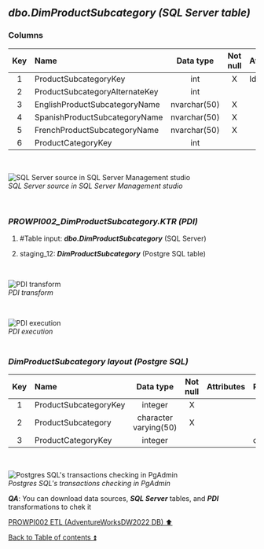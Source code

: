## **_dbo.DimProductSubcategory (SQL Server table)_**  

### Columns  

| Key	| Name                           | Data type    | Not null | Attributes | References            | Description            |
| :-: | :----------------------------- | :----------: | :------: | :--------- | :-------------------- | :--------------------- |
| 1   | ProductSubcategoryKey          | int          | X        | Identity   |                       | PK                     |
| 2   | ProductSubcategoryAlternateKey | int          |          |            |                       | deprecated             |
| 3   | EnglishProductSubcategoryName  | nvarchar(50) | X        |            |                       | ProductSubcategoryName |
| 4   | SpanishProductSubcategoryName  | nvarchar(50) | X        |            |                       | deprecated             |
| 5   | FrenchProductSubcategoryName   | nvarchar(50) | X        |            |                       | deprecated             |
| 6   | ProductCategoryKey             | int          |          |            | dbo.DimProductCategory| FK                     |	

   <p><br></p>  

![SQL Server source in SQL Server Management studio](https://i.imgur.com/zIPgD0x.png)  
_SQL Server source in SQL Server Management studio_  

   <p><br></p>  

### **_PROWPI002\_DimProductSubcategory.KTR (PDI)_**   
1. #Table input: **_dbo.DimProductSubcategory_** (SQL Server)  
2. staging_12: **_DimProductSubcategory_** (Postgre SQL table)
 
   <p><br></p>  

  ![PDI transform](https://i.imgur.com/eqxcJFk.png)  
  _PDI transform_  

  <p><br></p>  

  ![PDI execution](https://i.imgur.com/Tti91Ot.png)  
  _PDI execution_ 

### **_<p><br>DimProductSubcategory layout (Postgre SQL)</p>_**  

| Key	| Name                           | Data type             | Not null | Attributes | References            | Description            |
| :-: | :----------------------------- | :-------------------: | :------: | :--------- | :-------------------- | :--------------------- |
| 1   | ProductSubcategoryKey          | integer               | X        |            |                       | PK                     |
| 2   | ProductSubcategory             | character varying(50) | X        |            |                       |                        |
| 3   | ProductCategoryKey             | integer               |          |            | dbo.DimProductCategory| FK                     |	

   <p><br></p>  
 
  ![Postgres SQL's transactions checking in PgAdmin](https://i.imgur.com/sPsJ5uZ.png)  
  _Postgres SQL's transactions checking in PgAdmin_  

  **_QA_**: You can download data sources, **_SQL Server_** tables, and **_PDI_** transformations to chek it  

[PROWPI002 ETL (AdventureWorksDW2022 DB) :arrow_up:](prowpi002_etl_adventureworksdw2022_db.md)  

[Back to Table of contents :arrow_double_up:](../README.md)